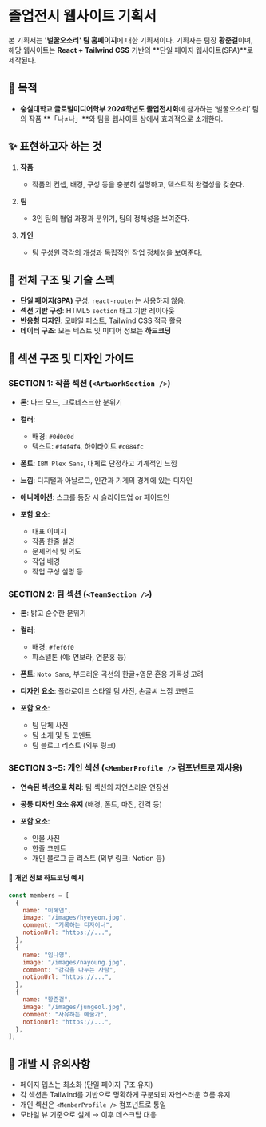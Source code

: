 # 졸업전시 웹사이트 기획서

본 기획서는 **'벌꿀오소리' 팀 홈페이지**에 대한 기획서이다.
기획자는 팀장 **황준걸**이며, 해당 웹사이트는 **React + Tailwind CSS** 기반의 \*\*단일 페이지 웹사이트(SPA)\*\*로 제작된다.

## 🎯 목적

- **숭실대학교 글로벌미디어학부 2024학년도 졸업전시회**에 참가하는 ‘벌꿀오소리’ 팀의 작품 \*\*「나≠나」\*\*와 팀을 웹사이트 상에서 효과적으로 소개한다.

## ✨ 표현하고자 하는 것

1. **작품**

   - 작품의 컨셉, 배경, 구성 등을 충분히 설명하고, 텍스트적 완결성을 갖춘다.

2. **팀**

   - 3인 팀의 협업 과정과 분위기, 팀의 정체성을 보여준다.

3. **개인**

   - 팀 구성원 각각의 개성과 독립적인 작업 정체성을 보여준다.

## 🧱 전체 구조 및 기술 스펙

- **단일 페이지(SPA)** 구성. `react-router`는 사용하지 않음.
- **섹션 기반 구성**: HTML5 `section` 태그 기반 레이아웃
- **반응형 디자인**: 모바일 퍼스트, Tailwind CSS 적극 활용
- **데이터 구조**: 모든 텍스트 및 미디어 정보는 **하드코딩**

## 📐 섹션 구조 및 디자인 가이드

### SECTION 1: 작품 섹션 (`<ArtworkSection />`)

- **톤**: 다크 모드, 그로테스크한 분위기
- **컬러**:

  - 배경: `#0d0d0d`
  - 텍스트: `#f4f4f4`, 하이라이트 `#c084fc`

- **폰트**: `IBM Plex Sans`, 대체로 단정하고 기계적인 느낌
- **느낌**: 디지털과 아날로그, 인간과 기계의 경계에 있는 디자인
- **애니메이션**: 스크롤 등장 시 슬라이드업 or 페이드인
- **포함 요소**:

  - 대표 이미지
  - 작품 한줄 설명
  - 문제의식 및 의도
  - 작업 배경
  - 작업 구성 설명 등

### SECTION 2: 팀 섹션 (`<TeamSection />`)

- **톤**: 밝고 순수한 분위기
- **컬러**:

  - 배경: `#fef6f0`
  - 파스텔톤 (예: 연보라, 연분홍 등)

- **폰트**: `Noto Sans`, 부드러운 곡선의 한글+영문 혼용 가독성 고려
- **디자인 요소**: 폴라로이드 스타일 팀 사진, 손글씨 느낌 코멘트
- **포함 요소**:

  - 팀 단체 사진
  - 팀 소개 및 팀 코멘트
  - 팀 블로그 리스트 (외부 링크)

### SECTION 3\~5: 개인 섹션 (`<MemberProfile />` 컴포넌트로 재사용)

- **연속된 섹션으로 처리**: 팀 섹션의 자연스러운 연장선
- **공통 디자인 요소 유지** (배경, 폰트, 마진, 간격 등)
- **포함 요소**:

  - 인물 사진
  - 한줄 코멘트
  - 개인 블로그 글 리스트 (외부 링크: Notion 등)

#### 📌 개인 정보 하드코딩 예시

```js
const members = [
  {
    name: "이혜연",
    image: "/images/hyeyeon.jpg",
    comment: "기록하는 디자이너",
    notionUrl: "https://...",
  },
  {
    name: "임나영",
    image: "/images/nayoung.jpg",
    comment: "감각을 나누는 사람",
    notionUrl: "https://...",
  },
  {
    name: "황준걸",
    image: "/images/jungeol.jpg",
    comment: "사유하는 예술가",
    notionUrl: "https://...",
  },
];
```

## 📏 개발 시 유의사항

- 페이지 뎁스는 최소화 (단일 페이지 구조 유지)
- 각 섹션은 Tailwind를 기반으로 명확하게 구분되되 자연스러운 흐름 유지
- 개인 섹션은 `<MemberProfile />` 컴포넌트로 통일
- 모바일 뷰 기준으로 설계 → 이후 데스크탑 대응
